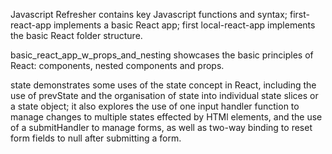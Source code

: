 Javascript Refresher contains key Javascript functions and syntax; first-react-app implements a basic React app; first local-react-app implements the basic React folder structure.

basic_react_app_w_props_and_nesting showcases the basic principles of React: components, nested components and props.

state demonstrates some uses of the state concept in React, including the use of prevState and the organisation of state into individual state slices or a state object; it also explores the use of one input handler function to manage changes to multiple states effected by HTMl elements, and the use of a submitHandler to manage forms, as well as two-way binding to reset form fields to null after submitting a form.
	

